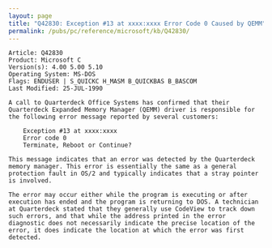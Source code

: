 ```yaml
---
layout: page
title: "Q42830: Exception #13 at xxxx:xxxx Error Code 0 Caused by QEMM"
permalink: /pubs/pc/reference/microsoft/kb/Q42830/
---
```


	Article: Q42830
	Product: Microsoft C
	Version(s): 4.00 5.00 5.10
	Operating System: MS-DOS
	Flags: ENDUSER | S_QUICKC H_MASM B_QUICKBAS B_BASCOM
	Last Modified: 25-JUL-1990
	
	A call to Quarterdeck Office Systems has confirmed that their
	Quarterdeck Expanded Memory Manager (QEMM) driver is responsible for
	the following error message reported by several customers:
	
	    Exception #13 at xxxx:xxxx
	    Error code 0
	    Terminate, Reboot or Continue?
	
	This message indicates that an error was detected by the Quarterdeck
	memory manager. This error is essentially the same as a general
	protection fault in OS/2 and typically indicates that a stray pointer
	is involved.
	
	The error may occur either while the program is executing or after
	execution has ended and the program is returning to DOS. A technician
	at Quarterdeck stated that they generally use CodeView to track down
	such errors, and that while the address printed in the error
	diagnostic does not necessarily indicate the precise location of the
	error, it does indicate the location at which the error was first
	detected.
